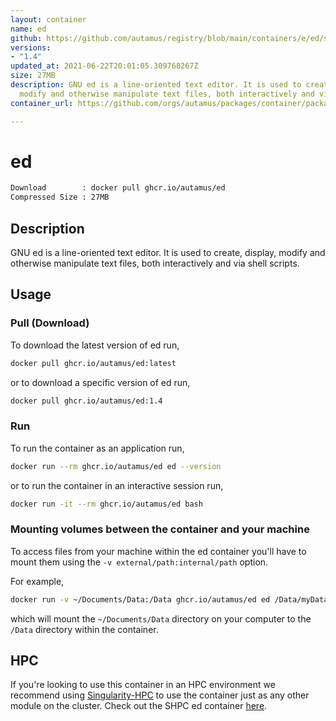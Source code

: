 ```yaml
---
layout: container
name: ed
github: https://github.com/autamus/registry/blob/main/containers/e/ed/spack.yaml
versions:
- "1.4"
updated_at: 2021-06-22T20:01:05.309768267Z
size: 27MB
description: GNU ed is a line-oriented text editor. It is used to create, display,
  modify and otherwise manipulate text files, both interactively and via shell scripts.
container_url: https://github.com/orgs/autamus/packages/container/package/ed

---
```

# ed
```bash 
Download        : docker pull ghcr.io/autamus/ed
Compressed Size : 27MB
```

## Description
GNU ed is a line-oriented text editor. It is used to create, display, modify and otherwise manipulate text files, both interactively and via shell scripts.

## Usage
### Pull (Download)
To download the latest version of ed run,

```bash
docker pull ghcr.io/autamus/ed:latest
```

or to download a specific version of ed run,

```bash
docker pull ghcr.io/autamus/ed:1.4
```
### Run
To run the container as an application run,
```bash
docker run --rm ghcr.io/autamus/ed ed --version
```

or to run the container in an interactive session run,
```bash
docker run -it --rm ghcr.io/autamus/ed bash
```

### Mounting volumes between the container and your machine
To access files from your machine within the ed container you'll have to mount them using the `-v external/path:internal/path` option.

For example,
```bash
docker run -v ~/Documents/Data:/Data ghcr.io/autamus/ed ed /Data/myData.csv
```
which will mount the `~/Documents/Data` directory on your computer to the `/Data` directory within the container.

## HPC
If you're looking to use this container in an HPC environment we recommend using [Singularity-HPC](https://singularity-hpc.readthedocs.io) to use the container just as any other module on the cluster. Check out the SHPC ed container [here](https://singularityhub.github.io/singularity-hpc/r/ghcr.io-autamus-ed/).